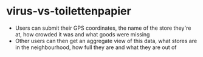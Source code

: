 # virus-vs-toilettenpapier

* Users can submit their GPS coordinates, the name of the store they're at, how crowded it was and what goods were missing
* Other users can then get an aggregate view of this data, what stores are in the neighbourhood, how full they are and what they are out of
